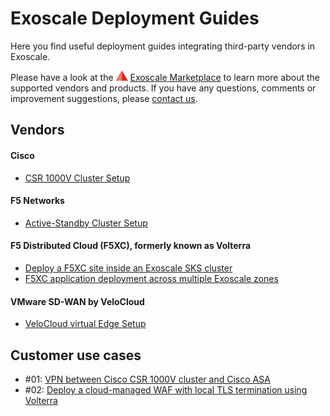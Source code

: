 # Exoscale Deployment Guides

Here you find useful deployment guides integrating third-party vendors in Exoscale. 

Please have a look at the ![Exoscale](img/mark_small.png) [Exoscale Marketplace](https://exoscale.com/marketplace) to learn more about the supported vendors and products. If you have any questions, comments or improvement suggestions, please [contact us](mailto:info@a1.digital).

## Vendors

#### Cisco

* [CSR 1000V Cluster Setup](cisco-csr-cluster/README.md)

#### F5 Networks

* [Active-Standby Cluster Setup](f5-cluster/README.md)

#### F5 Distributed Cloud (F5XC), formerly known as Volterra

* [Deploy a F5XC site inside an Exoscale SKS cluster](f5xc-sites/f5xc-site-sks.md)
* [F5XC application deployment across multiple Exoscale zones](f5xc-sites/f5xc-site-kvm.md)

#### VMware SD-WAN by VeloCloud

* [VeloCloud virtual Edge Setup](velocloud-virtual-edge/README.md)

## Customer use cases

* #01: [VPN between Cisco CSR 1000V cluster and Cisco ASA](ecs-01/README.md)
* #02: [Deploy a cloud-managed WAF with local TLS termination using Volterra](volterra-sites/volterra-managed-waf.md)